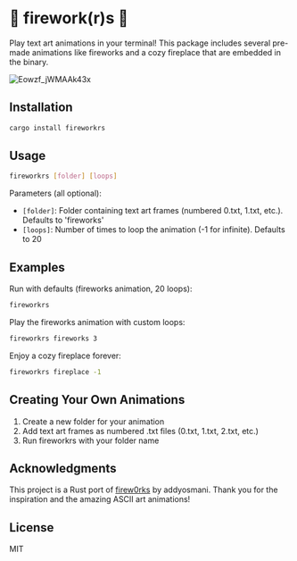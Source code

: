 # 🦀 firework(r)s 🦀

Play text art animations in your terminal! This package includes several pre-made animations like fireworks and a cozy fireplace that are embedded in the binary.

![Eowzf_jWMAAk43x](https://github.com/user-attachments/assets/58d4c0ef-9f0b-49ae-80f0-4e12db3e34f0)

## Installation

```bash
cargo install fireworkrs
```

## Usage

```bash
fireworkrs [folder] [loops]
```

Parameters (all optional):
- `[folder]`: Folder containing text art frames (numbered 0.txt, 1.txt, etc.). Defaults to 'fireworks'
- `[loops]`: Number of times to loop the animation (-1 for infinite). Defaults to 20

## Examples

Run with defaults (fireworks animation, 20 loops):
```bash
fireworkrs
```

Play the fireworks animation with custom loops:
```bash
fireworkrs fireworks 3
```

Enjoy a cozy fireplace forever:
```bash
fireworkrs fireplace -1
```

## Creating Your Own Animations

1. Create a new folder for your animation
2. Add text art frames as numbered .txt files (0.txt, 1.txt, 2.txt, etc.)
3. Run fireworkrs with your folder name

## Acknowledgments

This project is a Rust port of [firew0rks](https://github.com/addyosmani/firew0rks) by addyosmani. Thank you for the inspiration and the amazing ASCII art animations!

## License

MIT
